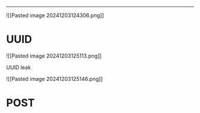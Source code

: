 _____

![[Pasted image 20241203124306.png]]

# UUID

![[Pasted image 20241203125113.png]]

UUID leak

![[Pasted image 20241203125146.png]]

# POST

